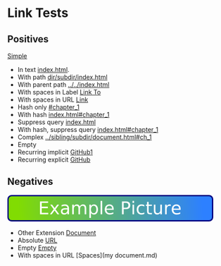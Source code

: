 # Link Tests

## Positives

[Simple](index.md)

* In text [index.html](index.md).
* With path [dir/subdir/index.html](dir/subdir/index.md)
* With parent path [../../index.html](../../index.md)
* With spaces in Label [Link To](index.md)
* With spaces in URL [Link](sub%20dir/my%20document.md)
* Hash only [#chapter_1](#chapter_1)
* With hash [index.html#chapter_1](index.md#chapter_1)
* Suppress query [index.html](index.md?abc=123&def=2)
* With hash, suppress query [index.html#chapter_1](index.md?abc=123#chapter_1)
* Complex [../sibling/subdir/document.html#ch_1](../sibling/subdir/document.md?abc=1&def=2#ch_1)
* Empty [](index.md)
* Recurring implicit [GitHub1]
* Recurring explicit [GitHub][GitHub2]

## Negatives

![Image](images/picture.png)

* Other Extension [Document](doc.pdf)
* Absolute [URL](https://github.com/mastersign/mddata/blob/master/README.md)
* Empty [Empty]()
* With spaces in URL [Spaces](my document.md)

[GitHub1]: http://www.github.com
[GitHub2]: https://github.com/ "With a nice title."
